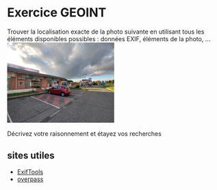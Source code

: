 # Exercice GEOINT

Trouver la localisation exacte de la photo suivante en utilisant tous les éléments disponibles possibles : données EXIF, éléments de la photo, ...
<img src="./guess.jpg" width=250>

Décrivez votre raisonnement et étayez vos recherches 

## sites utiles
* [ExifTools](https://exiftool.org/)
* [overpass](https://overpass-turbo.eu)
  

